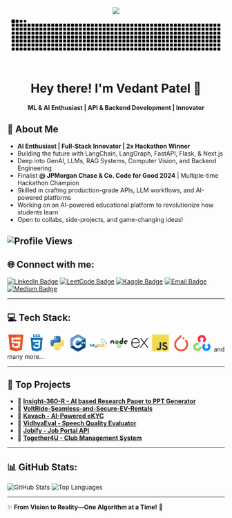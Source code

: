<div align="center">
  <img src="https://media2.giphy.com/media/v1.Y2lkPTc5MGI3NjExcHc4NTg4aDM5azFiczBybXN3cjN6OGU2dTIxZ2J2djAzMDh2a2FudiZlcD12MV9pbnRlcm5hbF9naWZfYnlfaWQmY3Q9cw/5eLDrEaRGHegx2FeF2/giphy.gif" width="150"/>
  <img alt="github contribution snake animation" src="https://github.com/SerKirtan/Snake-Animation/blob/main/snake.svg">
  
  # Hey there! I'm Vedant Patel 👋
  **ML & AI Enthusiast | API & Backend Development | Innovator**

</div>

  ## 🚀 About Me
- **AI Enthusiast | Full-Stack Innovator | 2x Hackathon Winner**
- Building the future with LangChain, LangGraph, FastAPI, Flask, & Next.js
- Deep into GenAI, LLMs, RAG Systems, Computer Vision, and Backend Engineering
- Finalist **@ JPMorgan Chase & Co. Code for Good 2024** | Multiple-time Hackathon Champion
- Skilled in crafting production-grade APIs, LLM workflows, and AI-powered platforms
- Working on an AI-powered educational platform to revolutionize how students learn
- Open to collabs, side-projects, and game-changing ideas!

![Profile Views](https://komarev.com/ghpvc/?username=Vedantt-Patel&color=blue)
---

## 🌐 Connect with me:
<p align="left">
  <a href="https://www.linkedin.com/in/vedant-patel-machine-learning"><img src="https://img.shields.io/badge/LinkedIn-blue?style=for-the-badge&logo=linkedin&logoColor=white" alt="LinkedIn Badge"/></a>
  <a href="https://leetcode.com/u/Vedant2912/"><img src="https://img.shields.io/badge/LeetCode-orange?style=for-the-badge&logo=leetcode&logoColor=white" alt="LeetCode Badge"/></a>
  <a href="https://www.kaggle.com/vedantkpatel"><img src="https://img.shields.io/badge/Kaggle-blue?style=for-the-badge&logo=kaggle&logoColor=white" alt="Kaggle Badge"/></a>
  <a href="mailto:vedxnt2912@gmail.com"><img src="https://img.shields.io/badge/Email-red?style=for-the-badge&logo=gmail&logoColor=white" alt="Email Badge"/></a>
  <a href="https://medium.com/@Vedant-Patel"><img src="https://img.shields.io/badge/Medium-black?style=for-the-badge&logo=medium&logoColor=white" alt="Medium Badge"/></a>
</p>

---

## 💻 Tech Stack:
<p align="left"><div>
  <img src="https://github.com/devicons/devicon/blob/master/icons/html5/html5-original.svg" title="HTML5" alt="HTML" width="40" height="40"/>&nbsp;
  <img src="https://github.com/devicons/devicon/blob/master/icons/css3/css3-plain-wordmark.svg" title="CSS3" alt="CSS" width="40" height="40"/>&nbsp;
  <img src="https://github.com/devicons/devicon/blob/master/icons/python/python-original.svg" title="Python" alt="Python" width="40" height="40"/>&nbsp;
  <img src="https://github.com/devicons/devicon/blob/master/icons/cplusplus/cplusplus-original.svg" title="C++" alt="C++" width="40" height="40"/>&nbsp;
  <img src="https://github.com/devicons/devicon/blob/master/icons/mysql/mysql-original-wordmark.svg" title="MySQL" alt="MySQL" width="40" height="40"/>&nbsp;
  <img src="https://github.com/devicons/devicon/blob/master/icons/nodejs/nodejs-original-wordmark.svg" title="NodeJS" alt="NodeJS" width="40" height="40"/>&nbsp;
  <img src="https://github.com/devicons/devicon/blob/master/icons/express/express-original.svg" title="ExpressJS" alt="ExpressJS" width="40" height="40"/>&nbsp;
  <img src="https://github.com/devicons/devicon/blob/master/icons/javascript/javascript-original.svg" title="JavaScript" alt="JavaScript" width="40" height="40"/>&nbsp;
  <img src="https://github.com/devicons/devicon/blob/master/icons/pytorch/pytorch-original.svg" title="PyTorch" alt="PyTorch" width="40" height="40"/>&nbsp;
  <img src="https://github.com/devicons/devicon/blob/master/icons/opencv/opencv-original.svg" title="OpenCV" alt="OpenCV" width="40" height="40"/>&nbsp;
  and many more...
</div>
</p>

---

## 📌 Top Projects
- 🔹 [**Insight-360-R - AI based Research Paper to PPT Generator**](https://github.com/Vedantt-Patel/Insight-360-R)
- 🔹 [**VoltRide-Seamless-and-Secure-EV-Rentals**](https://github.com/Vedantt-Patel/VoltRide-Seamless-and-Secure-EV-Rentals)
- 🔹 [**Kavach - AI-Powered eKYC**](https://github.com/Vedantt-Patel/Kavach-eKYC-platform)
- 🔹 [**VidhyaEval - Speech Quality Evaluator**](https://github.com/Vedantt-Patel/Speech-Quality-Evaluator)
- 🔹 [**Jobify - Job Portal API**](https://github.com/Vedantt-Patel/Jobify-nodejs-job-portal)
- 🔹 [**Together4U - Club Management System**](https://github.com/Vedantt-Patel/Club-Management)

---

## 📊 GitHub Stats:

<p>
  <img src="https://github-readme-stats.vercel.app/api?username=Vedantt-Patel&show_icons=true&theme=dark" alt="GitHub Stats" />
  <img src="https://github-readme-stats.vercel.app/api/top-langs/?username=Vedantt-Patel&layout=compact&theme=dark" alt="Top Languages" />
</p>

---

✨ **From Vision to Reality—One Algorithm at a Time!** 🚀
